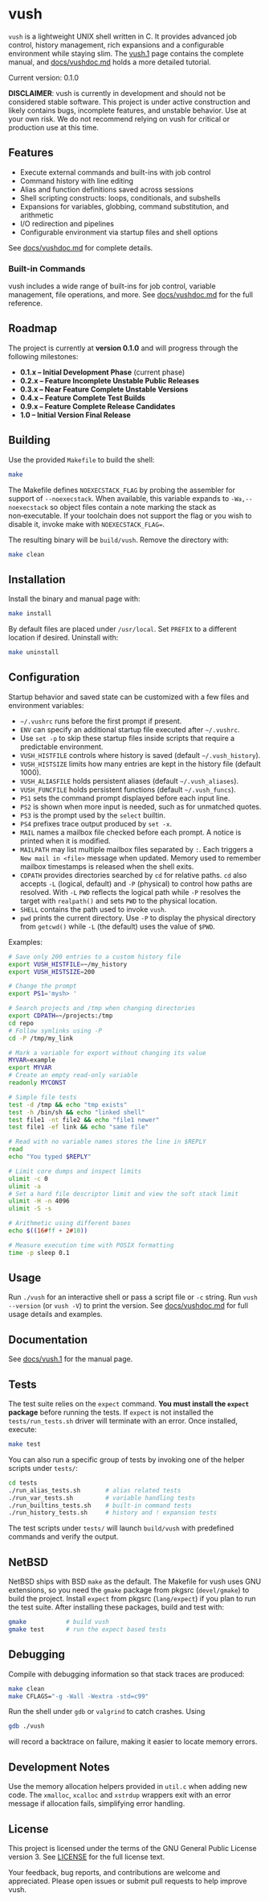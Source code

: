 # vush

`vush` is a lightweight UNIX shell written in C. It provides advanced job
control, history management, rich expansions and a configurable environment
while staying slim. The [vush.1](docs/vush.1) page contains the complete
manual, and [docs/vushdoc.md](docs/vushdoc.md) holds a more detailed tutorial.

Current version: 0.1.0

**DISCLAIMER**:
vush is currently in development and should not be considered stable software. This project is under active construction and likely contains bugs, incomplete features, and unstable behavior. Use at your own risk. We do not recommend relying on vush for critical or production use at this time.

## Features

- Execute external commands and built-ins with job control
- Command history with line editing
- Alias and function definitions saved across sessions
- Shell scripting constructs: loops, conditionals, and subshells
- Expansions for variables, globbing, command substitution, and arithmetic
- I/O redirection and pipelines
- Configurable environment via startup files and shell options

See [docs/vushdoc.md](docs/vushdoc.md) for complete details.

### Built-in Commands

vush includes a wide range of built-ins for job control, variable management, file operations, and more. See [docs/vushdoc.md](docs/vushdoc.md) for the full reference.

## Roadmap

The project is currently at **version 0.1.0** and will progress through the following milestones:

* **0.1.x – Initial Development Phase** (current phase)
* **0.2.x – Feature Incomplete Unstable Public Releases**
* **0.3.x – Near Feature Complete Unstable Versions**
* **0.4.x – Feature Complete Test Builds**
* **0.9.x – Feature Complete Release Candidates**
* **1.0 – Initial Version Final Release**

## Building

Use the provided `Makefile` to build the shell:

```sh
make
```

The Makefile defines `NOEXECSTACK_FLAG` by probing the assembler for support of
`--noexecstack`. When available, this variable expands to `-Wa,--noexecstack` so
object files contain a note marking the stack as non‑executable. If your toolchain
does not support the flag or you wish to disable it, invoke make with
`NOEXECSTACK_FLAG=`.

The resulting binary will be `build/vush`. Remove the directory with:

```sh
make clean
```

## Installation

Install the binary and manual page with:

```sh
make install
```

By default files are placed under `/usr/local`. Set `PREFIX` to a different
location if desired. Uninstall with:

```sh
make uninstall
```

## Configuration

Startup behavior and saved state can be customized with a few files and
environment variables:

- `~/.vushrc` runs before the first prompt if present.
- `ENV` can specify an additional startup file executed after `~/.vushrc`.
- Use `set -p` to skip these startup files inside scripts that require a
  predictable environment.
- `VUSH_HISTFILE` controls where history is saved (default `~/.vush_history`).
- `VUSH_HISTSIZE` limits how many entries are kept in the history file
  (default 1000).
- `VUSH_ALIASFILE` holds persistent aliases (default `~/.vush_aliases`).
- `VUSH_FUNCFILE` holds persistent functions (default `~/.vush_funcs`).
- `PS1` sets the command prompt displayed before each input line.
- `PS2` is shown when more input is needed, such as for unmatched quotes.
- `PS3` is the prompt used by the `select` builtin.
- `PS4` prefixes trace output produced by `set -x`.
- `MAIL` names a mailbox file checked before each prompt. A notice is printed
  when it is modified.
- `MAILPATH` may list multiple mailbox files separated by `:`. Each triggers a
  `New mail in <file>` message when updated. Memory used to remember mailbox
  timestamps is released when the shell exits.
- `CDPATH` provides directories searched by `cd` for relative paths. `cd` also
  accepts `-L` (logical, default) and `-P` (physical) to control how paths are
  resolved. With `-L` `PWD` reflects the logical path while `-P` resolves the
  target with `realpath()` and sets `PWD` to the physical location.
- `SHELL` contains the path used to invoke `vush`.
- `pwd` prints the current directory. Use `-P` to display the physical directory from `getcwd()` while `-L` (the default) uses the value of `$PWD`.

Examples:

```sh
# Save only 200 entries to a custom history file
export VUSH_HISTFILE=~/my_history
export VUSH_HISTSIZE=200

# Change the prompt
export PS1='mysh> '

# Search projects and /tmp when changing directories
export CDPATH=~/projects:/tmp
cd repo
# Follow symlinks using -P
cd -P /tmp/my_link

# Mark a variable for export without changing its value
MYVAR=example
export MYVAR
# Create an empty read-only variable
readonly MYCONST
```

```sh
# Simple file tests
test -d /tmp && echo "tmp exists"
test -h /bin/sh && echo "linked shell"
test file1 -nt file2 && echo "file1 newer"
test file1 -ef link && echo "same file"
```

```sh
# Read with no variable names stores the line in $REPLY
read
echo "You typed $REPLY"
```

```sh
# Limit core dumps and inspect limits
ulimit -c 0
ulimit -a
# Set a hard file descriptor limit and view the soft stack limit
ulimit -H -n 4096
ulimit -S -s
```

```sh
# Arithmetic using different bases
echo $((16#ff + 2#10))
```

```sh
# Measure execution time with POSIX formatting
time -p sleep 0.1
```

## Usage

Run `./vush` for an interactive shell or pass a script file or `-c` string.
Run `vush --version` (or `vush -V`) to print the version.
See [docs/vushdoc.md](docs/vushdoc.md) for full usage details and examples.

## Documentation

See [docs/vush.1](docs/vush.1) for the manual page.

## Tests

The test suite relies on the `expect` command. **You must install the `expect`
package** before running the tests. If `expect` is not installed the
`tests/run_tests.sh` driver will terminate with an error. Once installed,
execute:

```sh
make test
```

You can also run a specific group of tests by invoking one of the helper
scripts under `tests/`:

```sh
cd tests
./run_alias_tests.sh       # alias related tests
./run_var_tests.sh         # variable handling tests
./run_builtins_tests.sh    # built-in command tests
./run_history_tests.sh     # history and ! expansion tests
```

The test scripts under `tests/` will launch `build/vush` with predefined commands and verify the output.

## NetBSD

NetBSD ships with BSD `make` as the default. The Makefile for vush uses GNU
extensions, so you need the `gmake` package from pkgsrc (`devel/gmake`) to build
the project. Install `expect` from pkgsrc (`lang/expect`) if you plan to run the
test suite. After installing these packages, build and test with:

```sh
gmake           # build vush
gmake test      # run the expect based tests
```

## Debugging

Compile with debugging information so that stack traces are produced:

```sh
make clean
make CFLAGS="-g -Wall -Wextra -std=c99"
```

Run the shell under `gdb` or `valgrind` to catch crashes. Using

```sh
gdb ./vush
```


will record a backtrace on failure, making it easier to locate memory errors.

## Development Notes

Use the memory allocation helpers provided in `util.c` when adding new
code.  The `xmalloc`, `xcalloc` and `xstrdup` wrappers exit with an error
message if allocation fails, simplifying error handling.

## License

This project is licensed under the terms of the GNU General Public License
version 3. See [LICENSE](LICENSE) for the full license text.

Your feedback, bug reports, and contributions are welcome and appreciated. Please open issues or submit pull requests to help improve vush.

